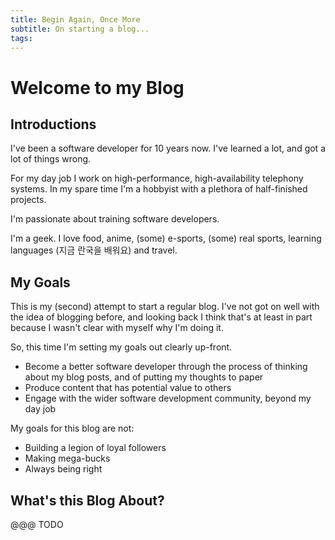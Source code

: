 ```yaml
---
title: Begin Again, Once More
subtitle: On starting a blog...
tags:
---
```


# Welcome to my Blog

## Introductions

I've been a software developer for 10 years now.  I've learned a lot, and got a lot of things wrong.

For my day job I work on high-performance, high-availability telephony systems.  In my spare time I'm a hobbyist with a plethora of half-finished projects.

I'm passionate about training software developers.

I'm a geek.  I love food, anime, (some) e-sports, (some) real sports, learning languages (지금 란국을 배워요) and travel.

## My Goals

This is my (second) attempt to start a regular blog.  I've not got on well with the idea of blogging before, and looking back I think that's at least in part because I wasn't clear with myself why I'm doing it.

So, this time I'm setting my goals out clearly up-front.

* Become a better software developer through the process of thinking about my blog posts, and of putting my thoughts to paper
* Produce content that has potential value to others
* Engage with the wider software development community, beyond my day job

My goals for this blog are not:

* Building a legion of loyal followers
* Making mega-bucks
* Always being right

## What's this Blog About?

@@@ TODO
